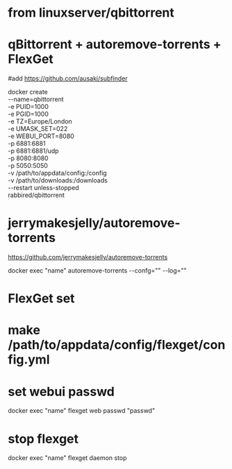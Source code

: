 # from linuxserver/qbittorrent
###
# qBittorrent + autoremove-torrents + FlexGet
#add https://github.com/ausaki/subfinder

docker create \
  --name=qbittorrent \
  -e PUID=1000 \
  -e PGID=1000 \
  -e TZ=Europe/London \
  -e UMASK_SET=022 \
  -e WEBUI_PORT=8080 \
  -p 6881:6881 \
  -p 6881:6881/udp \
  -p 8080:8080 \
  -p 5050:5050 \
  -v /path/to/appdata/config:/config \
  -v /path/to/downloads:/downloads \
  --restart unless-stopped \
  rabbired/qbittorrent

# jerrymakesjelly/autoremove-torrents
https://github.com/jerrymakesjelly/autoremove-torrents

docker exec "name" autoremove-torrents --confg="" --log=""

# FlexGet set

# make /path/to/appdata/config/flexget/config.yml

# set webui passwd

docker exec "name" flexget web passwd "passwd"

# stop flexget

docker exec "name" flexget daemon stop
